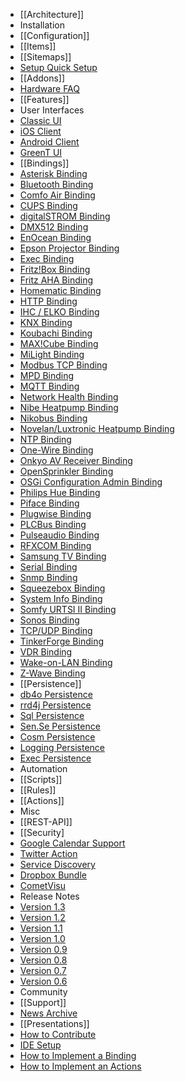  * [[Architecture]]
 * Installation
  * [[Configuration]]
   * [[Items]]
   * [[Sitemaps]]
  * [Setup Quick Setup](Setup-Quick-Setup)
  * [[Addons]]
  * [Hardware FAQ](Hardware-FAQ)
 * [[Features]]
  * User Interfaces
   * [Classic UI](Web-AppUI)
   * [iOS Client](iOS-UI)
   * [Android Client](HABDroid)
   * [GreenT UI](TouchUI)
  * [[Bindings]]
   * [Asterisk Binding](Asterisk-Binding)
   * [Bluetooth Binding](Bluetooth-Binding)
   * [Comfo Air Binding](Comfo-Air-Binding)
   * [CUPS Binding](CUPS-Binding)
   * [digitalSTROM Binding](digitalSTROM-Binding)
   * [DMX512 Binding](DMX-Binding)
   * [EnOcean Binding](EnOcean-Binding)
   * [Epson Projector Binding](Epson-Projector-Binding)
   * [Exec Binding](Exec-Binding)
   * [Fritz!Box Binding](Fritz-Box-Binding)
   * [Fritz AHA Binding](Fritz-AHA-Binding)
   * [Homematic Binding](Homematic-Binding)
   * [HTTP Binding](Http-Binding)
   * [IHC / ELKO Binding](IHC-Binding)
   * [KNX Binding](KNX-Binding)
   * [Koubachi Binding](Koubachi-Binding)
   * [MAX!Cube Binding](Max-Cube-Binding)
   * [MiLight Binding](Milight-Binding)
   * [Modbus TCP Binding](Modbus-Tcp-Binding)
   * [MPD Binding](Mpd-Binding)
   * [MQTT Binding](MQTT-Binding)
   * [Network Health Binding](Network-Health-Binding)
   * [Nibe Heatpump Binding](Nibe-Heat-Pump-Binding)
   * [Nikobus Binding](Nikobus-Binding)
   * [Novelan/Luxtronic Heatpump Binding](Novelan-Heat-PumpB-inding)
   * [NTP Binding](Ntp-Binding)
   * [One-Wire Binding](One-Wire-Binding)
   * [Onkyo AV Receiver Binding](Onkyo-Binding)
   * [OpenSprinkler Binding](Open-Sprinkler)
   * [OSGi Configuration Admin Binding](Config-Admin-Binding)
   * [Philips Hue Binding](Hue-Binding)
   * [Piface Binding](Piface-Binding)
   * [Plugwise Binding](Plugwise-Binding)
   * [PLCBus Binding](PLC-Bus-Binding)
   * [Pulseaudio Binding](Pulseaudio-Binding)
   * [RFXCOM Binding](RFXCOM-Binding)
   * [Samsung TV Binding](Samsung-TV-Binding)
   * [Serial Binding](Serial-Binding)
   * [Snmp Binding](Snmp-Binding)
   * [Squeezebox Binding](Squeezebox-Binding)
   * [System Info Binding](Systeminfo-Binding)
   * [Somfy URTSI II Binding](URTSI-Binding)
   * [Sonos Binding](Sonos-Binding)
   * [TCP/UDP Binding](TCP-Binding)
   * [TinkerForge Binding](Tinkerforge-Binding)
   * [VDR Binding](VDR-Binding)
   * [Wake-on-LAN Binding](WoL-Binding)
   * [Z-Wave Binding](Z-Wave-Binding)
  * [[Persistence]]
   * [db4o Persistence](db4o-Persistence)
   * [rrd4j Persistence](rrd4j-Persistence)
   * [Sql Persistence](Sql-Persistence)
   * [Sen.Se Persistence](Sense-Persistence)
   * [Cosm Persistence](Cosm-Persistence)
   * [Logging Persistence](Logging-Persistence)
   * [Exec Persistence](Exec-Persistence)
  * Automation
   * [[Scripts]]
   * [[Rules]]
   * [[Actions]]
  * Misc
   * [[REST-API]]
   * [[Security]
   * [Google Calendar Support](GCal-Binding)
   * [Twitter Action](Twitter-Action)
   * [Service Discovery](Service-Discovery)
   * [Dropbox Bundle](Dropbox-IO)
   * [CometVisu](Comet-Visu)
  * Release Notes
   * [Version 1.3](Release-Notes-13)
   * [Version 1.2](Release-Notes-12)
   * [Version 1.1](Release-Notes-11)
   * [Version 1.0](Release-Notes-10)
   * [Version 0.9](Release-Notes-09)
   * [Version 0.8](Release-Notes-08)
   * [Version 0.7](ReleaseNotes-07)
   * [Version 0.6](ReleaseNotes-06)
  * Community
   * [[Support]]
   * [News Archive](News-Archive)
   * [[Presentations]]
   * [How to Contribute](How-To-Contribute)
   * [IDE Setup](IDE-Setup)
   * [How to Implement a Binding](How-To-Implement-A-Binding)
   * [How to Implement an Actions](How-To-Implement-An-Action)
